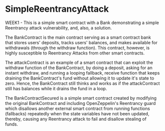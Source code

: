 # SimpleReentrancyAttack


WEEK1 - This is a simple smart contract with a Bank demonstrating a simple Reentrancy attack vulnerability, and, also, a solution.

The BankContract is the main contract serving as a smart contract bank that stores users' deposits, tracks users' balances, and makes available for withdrawals (through the withdraw function). This contract, however, is highly susceptible to Reentrancy Attacks from other smart contracts.

The attackContract is an example of a smart contract that can exploit the withdraw function of the BankContract, by doing a deposit, asking for an instant withdraw, and running a looping fallback, receive function that keeps draining the BankContract's fund without allowing it to update it's state to zero. Hence, the BankContract still thinks and works as if the attackContract still has balances while it drains the fund in a loop.

The BankContractSecured is a simple smart contract created by modifying the original BankContract and including OpenZeppelin's Reentrancy guard which disallows another external smart contract from running functions (fallbacks) repeatedly when the state variables have not been updated, thereby, causing any Reentrancy attack to fail and disallow stealing of funds.
